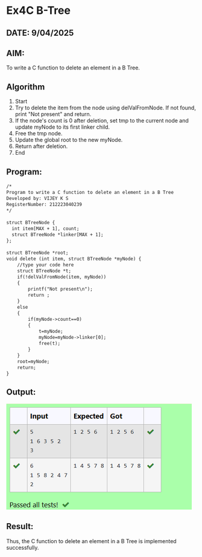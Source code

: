# Ex4C B-Tree

## DATE: 9/04/2025

## AIM:

To write a C function to delete an element in a B Tree.

## Algorithm

1. Start
2. Try to delete the item from the node using delValFromNode. If not found, print "Not
   present" and return.
3. If the node's count is 0 after deletion, set tmp to the current node and update myNode to its
   first linker child.
4. Free the tmp node.
5. Update the global root to the new myNode.
6. Return after deletion.
7. End

## Program:

```
/*
Program to write a C function to delete an element in a B Tree
Developed by: VIJEY K S
RegisterNumber: 212223040239  
*/

struct BTreeNode {
  int item[MAX + 1], count;
  struct BTreeNode *linker[MAX + 1];
};

struct BTreeNode *root;
void delete (int item, struct BTreeNode *myNode) {
    //type your code here
    struct BTreeNode *t;
    if(!delValFromNode(item, myNode))
    {
        printf("Not present\n");
        return ;
    }
    else
    {
        if(myNode->count==0)
        {
            t=myNode;
            myNode=myNode->linker[0];
            free(t);
        }
    }
    root=myNode;
    return;
}
```

## Output:

![alt text](image-2.png)

## Result:

Thus, the C function to delete an element in a B Tree is implemented successfully.
